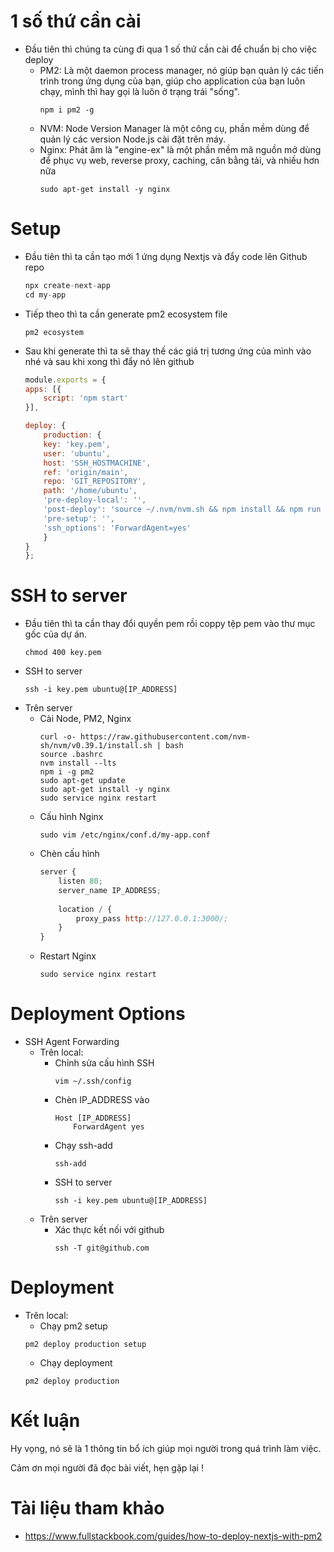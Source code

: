 # 1 số thứ cần cài 
- Đầu tiên thì chúng ta cùng đi qua 1 số thứ cần cài để chuẩn bị cho việc deploy 
    - PM2: Là một daemon process manager, nó giúp bạn quản lý các tiến trình trong ứng dụng của bạn, giúp cho application của bạn luôn chạy, mình thì hay gọi là luôn ở trạng trái "sống".
        ```
        npm i pm2 -g
        ```
    - NVM: Node Version Manager là một công cụ, phần mềm dùng để quản lý các version Node.js cài đặt trên máy.
    - Nginx: Phát âm là "engine-ex" là một phần mềm mã nguồn mở dùng để phục vụ web, reverse proxy, caching, cân bằng tải, và nhiều hơn nữa
        ```
        sudo apt-get install -y nginx
        ```

# Setup
- Đầu tiên thì ta cần tạo mới 1 ứng dụng Nextjs và đẩy code lên Github repo
    ```js 
    npx create-next-app
    cd my-app
    ```
- Tiếp theo thì ta cần generate pm2 ecosystem file
    ```
    pm2 ecosystem
    ```
- Sau khi generate thì ta sẽ thay thế các giá trị tương ứng của mình vào nhé và sau khi xong thì đẩy nó lên github
    ```js
    module.exports = {
    apps: [{
        script: 'npm start'
    }],

    deploy: {
        production: {
        key: 'key.pem',
        user: 'ubuntu',
        host: 'SSH_HOSTMACHINE',
        ref: 'origin/main',
        repo: 'GIT_REPOSITORY',
        path: '/home/ubuntu',
        'pre-deploy-local': '',
        'post-deploy': 'source ~/.nvm/nvm.sh && npm install && npm run build && pm2 reload ecosystem.config.js --env production',
        'pre-setup': '',
        'ssh_options': 'ForwardAgent=yes'
        }
    }
    };
    ```
# SSH to server
- Đầu tiên thì ta cần thay đổi quyền pem rồi coppy tệp pem vào thư mục gốc của dự án.
    ```
    chmod 400 key.pem
    ```
- SSH to server
    ```
    ssh -i key.pem ubuntu@[IP_ADDRESS]
    ```
- Trên server 
    - Cài Node, PM2, Nginx 
        ```
        curl -o- https://raw.githubusercontent.com/nvm-sh/nvm/v0.39.1/install.sh | bash
        source .bashrc
        nvm install --lts
        npm i -g pm2
        sudo apt-get update
        sudo apt-get install -y nginx
        sudo service nginx restart
        ```
    - Cấu hình Nginx
        ```
        sudo vim /etc/nginx/conf.d/my-app.conf
        ```
    - Chèn cấu hình 
        ```js
        server {  
            listen 80;  
            server_name IP_ADDRESS;
            
            location / {  
                proxy_pass http://127.0.0.1:3000/;
            }  
        }
        ```
    - Restart Nginx
        ```
        sudo service nginx restart
        ```
# Deployment Options
- SSH Agent Forwarding
    - Trên local: 
        - Chỉnh sửa cấu hình SSH 
            ```
            vim ~/.ssh/config
            ```
        - Chèn IP_ADDRESS vào 
            ```
            Host [IP_ADDRESS]
                ForwardAgent yes
            ```
        - Chạy ssh-add 
            ```
            ssh-add
            ```
        - SSH to server
            ```
            ssh -i key.pem ubuntu@[IP_ADDRESS]
            ```
    - Trên server 
        - Xác thực kết nối với github 
            ```
            ssh -T git@github.com
            ```
# Deployment
- Trên local: 
    - Chạy pm2 setup 
    ```
    pm2 deploy production setup
    ```
    - Chạy deployment
    ```
    pm2 deploy production
    ```
# Kết luận 
Hy vọng, nó sẽ là 1 thông tin bổ ích giúp mọi người trong quá trình làm việc.

Cảm ơn mọi người đã đọc bài viết, hẹn gặp lại !

# Tài liệu tham khảo 
- https://www.fullstackbook.com/guides/how-to-deploy-nextjs-with-pm2